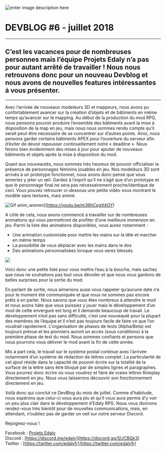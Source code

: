 ![enter image description here](https://cdn.discordapp.com/attachments/327943596873482242/661603080282046475/DB_6_Website.png)
# DEVBLOG #6 - juillet 2018

----------

## C’est les vacances pour de nombreuses personnes mais l’équipe Projets Edaly n’a pas pour autant arrêté de travailler ! Nous nous retrouvons donc pour un nouveau Devblog et nous avons de nouvelles features intéressantes à vous présenter.

----------

Avec l’arrivée de nouveaux modeleurs 3D et mappeurs, nous avons pu confortablement avancer sur la création d’objets et de bâtiments en même temps qu’avancer sur le mapping. Au début de la production du mod RPG, nous pensions pouvoir produire l’ensemble des bâtiments avant la mise à disposition de la map en jeu, mais nous nous sommes rendu compte qu’il serait peut-être nécessaire de se concentrer sur d’autres points. Ainsi, nous pensons garder certains bâtiments APEX pour l’ouverture du serveur afin d’éviter de devoir repousser continuellement notre « deadline ». Nous ferons bien évidemment des mises à jour pour ajouter de nouveaux bâtiments et objets après la mise à disposition du mod.

Quant aux nouveautés, nous sommes très heureux de pouvoir officialiser la présence de personnages féminins jouables en jeu. Nos modeleurs 3D sont arrivés à un prototype fonctionnel, nous avons donc pensé que vous aimeriez y jeter un œil. Gardez à l’esprit qu’il ne s’agit que d’un prototype et que le personnage final ne sera pas nécessairement proche/identique de ceci. Vous pouvez retrouver ci-dessous une petite vidéo vous montrant le modèle sans textures, mais animé.

![Gif anim_women](http://img.youtube.com/vi/YOUTUBE_VIDEO_ID_HERE/0.jpg)](https://youtu.be/m36hCpgX4GY)


A côté de cela, nous avons commencé à travailler sur de nombreuses animations qui vous permettront de profiter d’une meilleure immersion en jeu. Parmi la liste des animations disponibles, vous aurez notamment :

-   Une animation customisée pour mettre les mains sur la tête et marcher en même temps
-   La possibilité de vous déplacer avec les mains dans le dos
-   Des animations personnalisées lorsque vous serez blessés.

![](https://www.edaly.fr/wp-content/uploads/2018/07/image2-1024x576.png)

Voici donc une petite liste pour vous mettre l’eau à la bouche, mais sachez que nous ne souhaitons pas tout vous dévoiler et que nous vous gardons de belles surprises pour la sortie du mod.

En parlant de sortie, nous aimerions aussi vous rappeler qu’aucune date n’a pour le moment été communiquée et que nous ne sommes pas encore prêts à en parler. Nous savons que vous êtes nombreux à attendre le mod et nous avons hâte que vous puissiez y jouer mais le développement d’un mod de cette envergure est long et il demande beaucoup de travail. Le développement n’est pas sans difficulté, c’est une nouveauté pour la plupart des membres de l’équipe et il n’est pas toujours facile de faire ce que l’on voudrait rapidement. L'organisation de phases de tests (Alpha/Beta) est toujours prévue et les pionniers auront un accès (sous conditions) à la première phase de test du mod. Nous sommes confiants et pensons que nous pourrons vous délivrer le mod avant la fin de cette année.

Mis à part cela, le travail sur le système postal continue avec l’arrivée notamment d’un système de rédaction de lettres complet. La particularité de cet ajout réside dans la capacité de pouvoir écrire sur la totalité de la surface de la lettre sans être bloqué par de simples lignes et paragraphes. Vous pourrez donc écrire où vous voudrez et faire de vraies lettres Roleplay directement en jeu. Nous vous laisserons découvrir son fonctionnement directement en jeu.

Voilà donc qui conclut ce DevBlog du mois de juillet. Comme d’habitude, nous espérons que celui-ci vous aura plu et qu’il vous aura permis d’y voir un peu plus clair dans le développement d’Edaly RPG. Nous vous donnons rendez-vous très bientôt pour de nouvelles communications, mais, en attendant, n’oubliez pas de garder un oeil sur notre serveur Discord.

Rejoignez-nous !

Facebook : [Projets Edaly](https://www.facebook.com/Projets-Edaly-216092102257899/)  
Discord : [https://discord.me/edaly](https://discord.gg/SUCBQk3)  
Twitter : [https://twitter.com/edalyfr](https://twitter.com/edalyfr)
